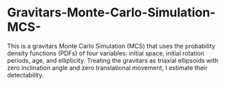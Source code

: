 # Gravitars-Monte-Carlo-Simulation-MCS-
This is a gravitars Monte Carlo Simulation (MCS) that uses the probability density functions (PDFs) of four variables: initial space, initial rotation periods, age, and ellipticity. Treating the gravitars as triaxial ellipsoids with zero inclination angle and zero translational movement, I estimate their detectability.
